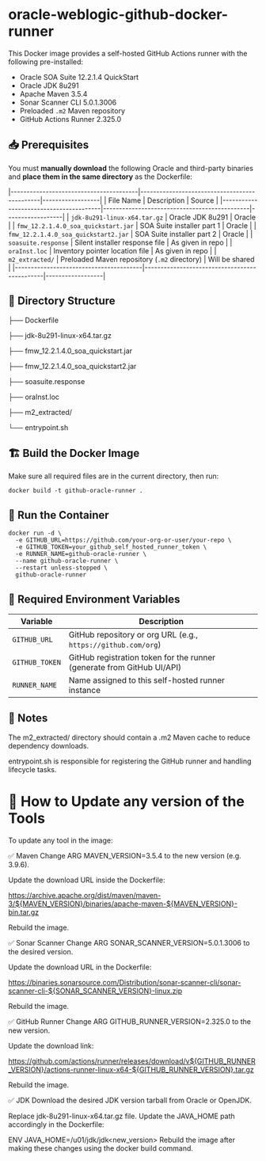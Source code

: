 # oracle-weblogic-github-docker-runner

This Docker image provides a self-hosted GitHub Actions runner with the following pre-installed:

- Oracle SOA Suite 12.2.1.4 QuickStart
- Oracle JDK 8u291
- Apache Maven 3.5.4
- Sonar Scanner CLI 5.0.1.3006
- Preloaded `.m2` Maven repository
- GitHub Actions Runner 2.325.0

## 📥 Prerequisites

You must **manually download** the following Oracle and third-party binaries and **place them in the same directory** as the Dockerfile:

|----------------------------------------|----------------------------------------------|------------------|
| File Name                              | Description                                  | Source           |
|----------------------------------------|----------------------------------------------|------------------|
| `jdk-8u291-linux-x64.tar.gz`           | Oracle JDK 8u291                             | Oracle           |
| `fmw_12.2.1.4.0_soa_quickstart.jar`    | SOA Suite installer part 1                   | Oracle           |
| `fmw_12.2.1.4.0_soa_quickstart2.jar`   | SOA Suite installer part 2                   | Oracle           |
| `soasuite.response`                    | Silent installer response file               | As given in repo | 
| `oraInst.loc`                          | Inventory pointer location file              | As given in repo |
| `m2_extracted/`                        | Preloaded Maven repository (`.m2` directory) | Will be shared   |
|----------------------------------------|----------------------------------------------|------------------|


## 📁 Directory Structure

├── Dockerfile

├── jdk-8u291-linux-x64.tar.gz

├── fmw_12.2.1.4.0_soa_quickstart.jar

├── fmw_12.2.1.4.0_soa_quickstart2.jar

├── soasuite.response

├── oraInst.loc

├── m2_extracted/

└── entrypoint.sh


## 🏗️ Build the Docker Image

Make sure all required files are in the current directory, then run:

```
docker build -t github-oracle-runner .
```

## 🚀 Run the Container
```
docker run -d \
  -e GITHUB_URL=https://github.com/your-org-or-user/your-repo \
  -e GITHUB_TOKEN=your_github_self_hosted_runner_token \
  -e RUNNER_NAME=github-oracle-runner \
  --name github-oracle-runner \
  --restart unless-stopped \
  github-oracle-runner
```


## 🔧 Required Environment Variables

| Variable       | Description                                                            |
| -------------- | ---------------------------------------------------------------------- |
| `GITHUB_URL`   | GitHub repository or org URL (e.g., `https://github.com/org`)          |
| `GITHUB_TOKEN` | GitHub registration token for the runner (generate from GitHub UI/API) |
| `RUNNER_NAME`  | Name assigned to this self-hosted runner instance                      |


## 📝 Notes
The m2_extracted/ directory should contain a .m2 Maven cache to reduce dependency downloads.

entrypoint.sh is responsible for registering the GitHub runner and handling lifecycle tasks.



# 🔄 How to Update any version of the Tools
To update any tool in the image:

✅ Maven
Change ARG MAVEN_VERSION=3.5.4 to the new version (e.g. 3.9.6).

Update the download URL inside the Dockerfile:

https://archive.apache.org/dist/maven/maven-3/${MAVEN_VERSION}/binaries/apache-maven-${MAVEN_VERSION}-bin.tar.gz

Rebuild the image.

✅ Sonar Scanner
Change ARG SONAR_SCANNER_VERSION=5.0.1.3006 to the desired version.

Update the download URL in the Dockerfile:

https://binaries.sonarsource.com/Distribution/sonar-scanner-cli/sonar-scanner-cli-${SONAR_SCANNER_VERSION}-linux.zip

Rebuild the image.

✅ GitHub Runner
Change ARG GITHUB_RUNNER_VERSION=2.325.0 to the new version.

Update the download link:

https://github.com/actions/runner/releases/download/v${GITHUB_RUNNER_VERSION}/actions-runner-linux-x64-${GITHUB_RUNNER_VERSION}.tar.gz

Rebuild the image.

✅ JDK
Download the desired JDK version tarball from Oracle or OpenJDK.

Replace jdk-8u291-linux-x64.tar.gz file.
Update the JAVA_HOME path accordingly in the Dockerfile:

ENV JAVA_HOME=/u01/jdk/jdk<new_version>
Rebuild the image after making these changes using the docker build command.
